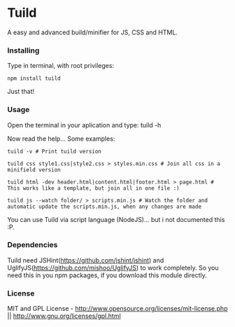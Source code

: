 # Tuild
A easy and advanced build/minifier for JS, CSS and HTML.

### Installing

Type in terminal, with root privileges:

	npm install tuild

Just that!

### Usage
Open the terminal in your aplication and type:
	tuild -h
	
Now read the help... Some examples:

	tuild -v # Print tuild version
	
	tuild css style1.css|style2.css > styles.min.css # Join all css in a minifield version
	
	tuild html -dev header.html|content.html|footer.html > page.html # This works like a template, but join all in one file :)
	
	tuild js --watch folder/ > scripts.min.js # Watch the folder and automatic update the scripts.min.js, when any changes are made

You can use Tuild via script language (NodeJS)... but i not documented this :P.
	
### Dependencies

Tuild need JSHint(<https://github.com/jshint/jshint>) and UglifyJS(<https://github.com/mishoo/UglifyJS>) to work completely. So you need this in you npm packages, if you download this module directly.

### License

MIT and GPL License - <http://www.opensource.org/licenses/mit-license.php> || <http://www.gnu.org/licenses/gpl.html>